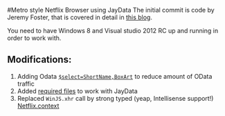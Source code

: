 #Metro style Netflix Browser using JayData
The initial commit is code by Jeremy Foster, that is covered in detail in [this blog][1].

You need to have Windows 8 and Visual studio 2012 RC up and running in order to work with.


## Modifications:
1. Adding Odata [`$select=ShortName,BoxArt`][3] to reduce amount of OData traffic
2. Added [required files][4] to work with JayData
3. Replaced `WinJS.xhr` call by strong typed (yeap, Intellisense support!) [Netflix.context][5]



[1]: http://codefoster.com/post/2012/06/13/netflixstage1.aspx
[2]: http://www.javdata.org
[3]: https://github.com/RainerAtSpirit/JayData-Netflix/commit/859a271e66468489774a215a7e55afe3c582ebf1#diff-2
[4]: https://github.com/RainerAtSpirit/JayData-Netflix/commit/0f0283e4966752bb4686e74a020b4ea5b53f030b#diff-2
[5]: https://github.com/RainerAtSpirit/JayData-Netflix/commit/0f58dd77d50481fdde1d1b4dee555c3e8e5c197f#diff-0